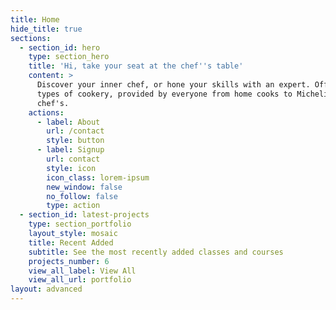 ```yaml
---
title: Home
hide_title: true
sections:
  - section_id: hero
    type: section_hero
    title: 'Hi, take your seat at the chef''s table'
    content: >
      Discover your inner chef, or hone your skills with an expert. Offering all
      types of cookery, provided by everyone from home cooks to Michelin starred
      chef's.
    actions:
      - label: About
        url: /contact
        style: button
      - label: Signup
        url: contact
        style: icon
        icon_class: lorem-ipsum
        new_window: false
        no_follow: false
        type: action
  - section_id: latest-projects
    type: section_portfolio
    layout_style: mosaic
    title: Recent Added
    subtitle: See the most recently added classes and courses
    projects_number: 6
    view_all_label: View All
    view_all_url: portfolio
layout: advanced
---
```

